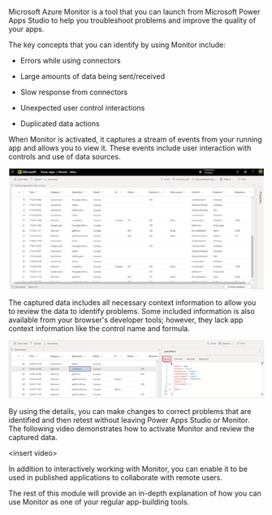 Microsoft Azure Monitor is a tool that you can launch from Microsoft Power Apps Studio to help you troubleshoot problems and improve the quality of your apps.

The key concepts that you can identify by using Monitor include:

-   Errors while using connectors

-   Large amounts of data being sent/received

-   Slow response from connectors

-   Unexpected user control interactions

-   Duplicated data actions

When Monitor is activated, it captures a stream
of events from your running app and allows you to view it. These events include user interaction
with controls and use of data sources.

[![Screenshot of the Monitor tool dashboard screen.](../media/monitor-screen.png)](../media/monitor-screen.png#lightbox)

The captured data includes all necessary context information to
allow you to review the data to identify problems. Some included
information is also available from your browser's developer
tools; however, they lack app context information like the control name
and formula.

[![Screenshot of patchRow selected and details that include context information.](../media/details-screen.png)](../media/details-screen.png#lightbox)

By using the details, you can make changes to correct problems that are identified
and then retest without leaving Power Apps Studio or Monitor. The
following video demonstrates how to activate Monitor and review the captured data.

\<insert video>

In addition to interactively working with Monitor, you can enable
it to be used in published applications to collaborate with remote
users.

The rest of this module will provide an in-depth explanation of how you can use
Monitor as one of your regular app-building tools.
